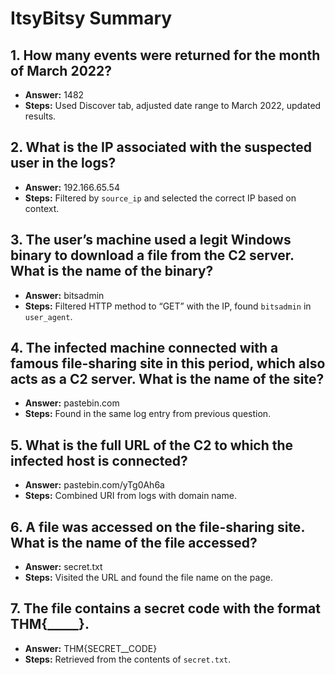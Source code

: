 # ItsyBitsy Summary

## 1. How many events were returned for the month of March 2022?
- **Answer:** 1482  
- **Steps:** Used Discover tab, adjusted date range to March 2022, updated results.

## 2. What is the IP associated with the suspected user in the logs?
- **Answer:** 192.166.65.54  
- **Steps:** Filtered by `source_ip` and selected the correct IP based on context.

## 3. The user’s machine used a legit Windows binary to download a file from the C2 server. What is the name of the binary?
- **Answer:** bitsadmin  
- **Steps:** Filtered HTTP method to “GET” with the IP, found `bitsadmin` in `user_agent`.

## 4. The infected machine connected with a famous file-sharing site in this period, which also acts as a C2 server. What is the name of the site?
- **Answer:** pastebin.com  
- **Steps:** Found in the same log entry from previous question.

## 5. What is the full URL of the C2 to which the infected host is connected?
- **Answer:** pastebin.com/yTg0Ah6a  
- **Steps:** Combined URI from logs with domain name.

## 6. A file was accessed on the file-sharing site. What is the name of the file accessed?
- **Answer:** secret.txt  
- **Steps:** Visited the URL and found the file name on the page.

## 7. The file contains a secret code with the format THM{_____}.
- **Answer:** THM{SECRET__CODE}  
- **Steps:** Retrieved from the contents of `secret.txt`.
